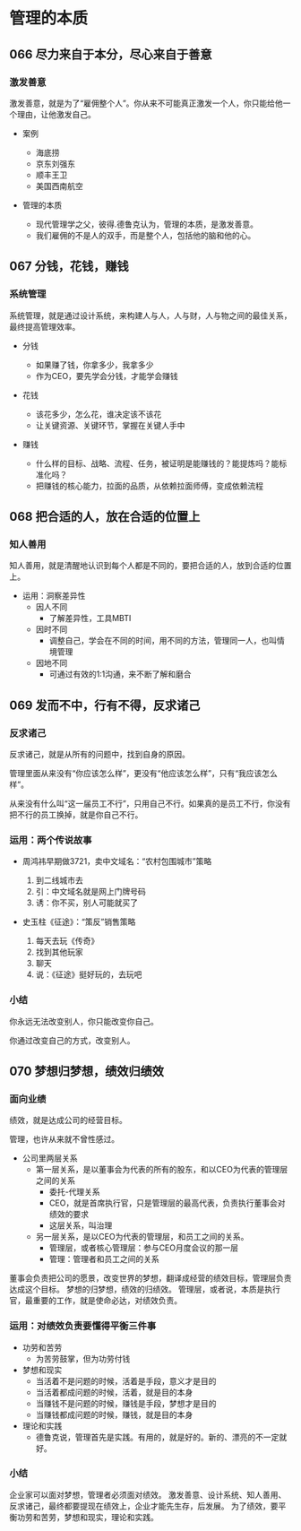 # 管理的本质 #
## 066 尽力来自于本分，尽心来自于善意 ##
### 激发善意 ###
激发善意，就是为了“雇佣整个人”。你从来不可能真正激发一个人，你只能给他一个理由，让他激发自己。

- 案例
	- 海底捞
	- 京东刘强东
	- 顺丰王卫
	- 美国西南航空

- 管理的本质
	- 现代管理学之父，彼得.德鲁克认为，管理的本质，是激发善意。
	- 我们雇佣的不是人的双手，而是整个人，包括他的脑和他的心。

## 067 分钱，花钱，赚钱 ##
### 系统管理 ###
系统管理，就是通过设计系统，来构建人与人，人与财，人与物之间的最佳关系，最终提高管理效率。

- 分钱
	- 如果赚了钱，你拿多少，我拿多少
	- 作为CEO，要先学会分钱，才能学会赚钱

- 花钱
	- 该花多少，怎么花，谁决定该不该花
	- 让关键资源、关键环节，掌握在关键人手中

- 赚钱
	- 什么样的目标、战略、流程、任务，被证明是能赚钱的？能提炼吗？能标准化吗？
	- 把赚钱的核心能力，拉面的品质，从依赖拉面师傅，变成依赖流程

## 068 把合适的人，放在合适的位置上 ##
### 知人善用 ###
知人善用，就是清醒地认识到每个人都是不同的，要把合适的人，放到合适的位置上。

- 运用：洞察差异性
	- 因人不同
		- 了解差异性，工具MBTI
	- 因时不同
		- 调整自己，学会在不同的时间，用不同的方法，管理同一人，也叫情境管理
	- 因地不同
		- 可通过有效的1:1沟通，来不断了解和磨合

## 069 发而不中，行有不得，反求诸己 ##
### 反求诸己 ###
反求诸己，就是从所有的问题中，找到自身的原因。

管理里面从来没有“你应该怎么样”，更没有“他应该怎么样”，只有“我应该怎么样”。

从来没有什么叫“这一届员工不行”，只用自己不行。如果真的是员工不行，你没有把不行的员工换掉，就是你自己不行。

### 运用：两个传说故事 ###
- 周鸿祎早期做3721，卖中文域名：“农村包围城市”策略
	1. 到二线城市去
	2. 引：中文域名就是网上门牌号码
	3. 诱：你不买，别人可能就买了

- 史玉柱《征途》：“策反”销售策略
	1. 每天去玩《传奇》
	2. 找到其他玩家
	3. 聊天
	4. 说：《征途》挺好玩的，去玩吧 
### 小结 ###
你永远无法改变别人，你只能改变你自己。

你通过改变自己的方式，改变别人。

## 070 梦想归梦想，绩效归绩效 ##
### 面向业绩 ###
绩效，就是达成公司的经营目标。

管理，也许从来就不曾性感过。

- 公司里两层关系
	- 第一层关系，是以董事会为代表的所有的股东，和以CEO为代表的管理层之间的关系
		- 委托-代理关系
		- CEO，就是首席执行官，只是管理层的最高代表，负责执行董事会对绩效的要求
		- 这层关系，叫治理
	- 另一层关系，是以CEO为代表的管理层，和员工之间的关系。
		- 管理层，或者核心管理层：参与CEO月度会议的那一层
		- 管理：管理者和员工之间的关系

董事会负责把公司的愿景，改变世界的梦想，翻译成经营的绩效目标，管理层负责达成这个目标。
梦想的归梦想，绩效的归绩效。
管理层，或者说，本质是执行官，最重要的工作，就是使命必达，对绩效负责。

### 运用：对绩效负责要懂得平衡三件事 ###
- 功劳和苦劳
	- 为苦劳鼓掌，但为功劳付钱
- 梦想和现实
	- 当活着不是问题的时候，活着是手段，意义才是目的
	- 当活着都成问题的时候，活着，就是目的本身
	- 当赚钱不是问题的时候，赚钱是手段，梦想才是目的
	- 当赚钱都成问题的时候，赚钱，就是目的本身
- 理论和实践
	- 德鲁克说，管理首先是实践。有用的，就是好的。新的、漂亮的不一定就好。

### 小结 ###
企业家可以面对梦想，管理者必须面对绩效。
激发善意、设计系统、知人善用、反求诸己，最终都要提现在绩效上，企业才能先生存，后发展。
为了绩效，要平衡功劳和苦劳，梦想和现实，理论和实践。



